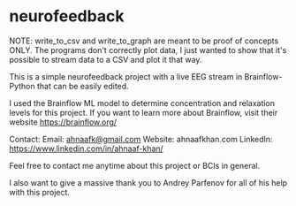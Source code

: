 # neurofeedback

NOTE: write_to_csv and write_to_graph are meant to be proof of concepts ONLY. The programs don't correctly plot data,
I just wanted to show that it's possible to stream data to a CSV and plot it that way.

This is a simple neurofeedback project with a live EEG stream in Brainflow-Python that can be easily edited. 

I used the Brainflow ML model to determine concentration and relaxation levels for this project. 
If you want to learn more about Brainflow, visit their website https://brainflow.org/

Contact:
Email: ahnaafk@gmail.com
Website: ahnaafkhan.com
LinkedIn: https://www.linkedin.com/in/ahnaaf-khan/

Feel free to contact me anytime about this project or BCIs in general.

I also want to give a massive thank you to Andrey Parfenov for all of his help with this project. 
